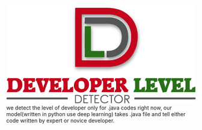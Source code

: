 ![alt text](https://github.com/Akhtar-Munir/Developer-level-detect/blob/master/resource/images/icon.png)
we detect the level of developer only for .java codes right now, our model(written in python use deep learning) takes .java file and tell either code written by expert or novice developer.
